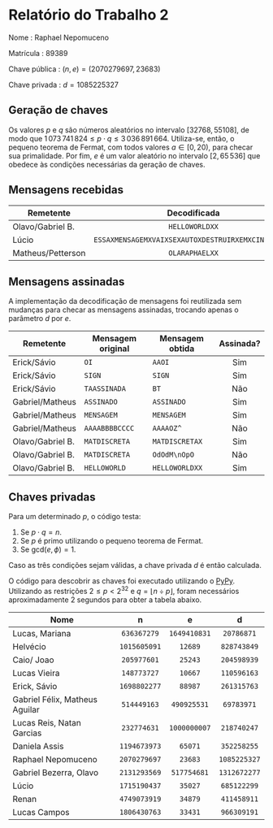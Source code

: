 # Relatório do Trabalho 2

Nome
: Raphael Nepomuceno

Matrícula
: 89389

Chave pública
: $(n, e) = (2070279697, 23683)$

Chave privada
: $d = 1085225327$

## Geração de chaves

Os valores $p$ e $q$ são números aleatórios no intervalo $[32768,55108]$, de modo que $1\,073\,741\,824 \leq p \cdot q \leq 3\,036\,891\,664$. Utiliza-se, então, o pequeno teorema de Fermat, com todos valores $a \in [0,20)$, para checar sua primalidade. Por fim, $e$ é um valor aleatório no intervalo $[2, 65\,536]$ que obedece às condições necessárias da geração de chaves.

## Mensagens recebidas

| Remetente         |                    Decodificada                    |
| ----------------- | :------------------------------------------------: |
| Olavo/Gabriel B.  |                   `HELLOWORLDXX`                   |
| Lúcio             | `ESSAXMENSAGEMXVAIXSEXAUTOXDESTRUIRXEMXCINCOXANOS` |
| Matheus/Petterson |                   `OLARAPHAELXX`                   |

## Mensagens assinadas

A implementação da decodificação de mensagens foi reutilizada sem mudanças para checar as mensagens assinadas, trocando apenas o parâmetro $d$ por $e$.

| Remetente        | Mensagem original | Mensagem obtida | Assinada? |
| ---------------- | ----------------- | --------------- | :-------: |
| Erick/Sávio      | `OI`              | `AAOI`          |    Sim    |
| Erick/Sávio      | `SIGN`            | `SIGN`          |    Sim    |
| Erick/Sávio      | `TAASSINADA`      | `BT`            |    Não    |
| Gabriel/Matheus  | `ASSINADO`        | `ASSINADO`      |    Sim    |
| Gabriel/Matheus  | `MENSAGEM`        | `MENSAGEM`      |    Sim    |
| Gabriel/Matheus  | `AAAABBBBCCCC`    | `AAAAOZ^`       |    Não    |
| Olavo/Gabriel B. | `MATDISCRETA`     | `MATDISCRETAX`  |    Sim    |
| Olavo/Gabriel B. | `MATDISCRETA`     | `OdOdM\nOpO`    |    Não    |
| Olavo/Gabriel B. | `HELLOWORLD`      | `HELLOWORLDXX`  |    Sim    |

## Chaves privadas

Para um determinado $p$, o código testa:

1. Se $p \cdot q = n$.
2. Se $p$ é primo utilizando o pequeno teorema de Fermat.
3. Se $\mathrm{gcd}(e, \phi) = 1$.

Caso as três condições sejam válidas, a chave privada $d$ é então calculada.

O código para descobrir as chaves foi executado utilizando o [PyPy](https://www.pypy.org/). Utilizando as restrições $2 \leq p < 2^{32}$ e $q = \lfloor n \div p \rfloor$, foram necessários aproximadamente 2 segundos para obter a tabela abaixo.

| Nome                           |      n       |      e       |      d       |
| ------------------------------ | :----------: | :----------: | :----------: |
| Lucas, Mariana                 | `636367279`  | `1649410831` |  `20786871`  |
| Helvécio                       | `1015605091` |   `12689`    | `828743849`  |
| Caio/ Joao                     | `205977601`  |   `25243`    | `204598939`  |
| Lucas Vieira                   | `148773727`  |   `10667`    | `110596163`  |
| Erick, Sávio                   | `1698802277` |   `88987`    | `261315763`  |
| Gabriel Félix, Matheus Aguilar | `514449163`  | `490925531`  |  `69783971`  |
| Lucas Reis, Natan Garcias      | `232774631`  | `1000000007` | `218740247`  |
| Daniela Assis                  | `1194673973` |   `65071`    | `352258255`  |
| Raphael Nepomuceno             | `2070279697` |   `23683`    | `1085225327` |
| Gabriel Bezerra, Olavo         | `2131293569` | `517754681`  | `1312672277` |
| Lúcio                          | `1715190437` |   `35027`    | `685122299`  |
| Renan                          | `4749073919` |   `34879`    | `411458911`  |
| Lucas Campos                   | `1806430763` |   `33431`    | `966309191`  |
